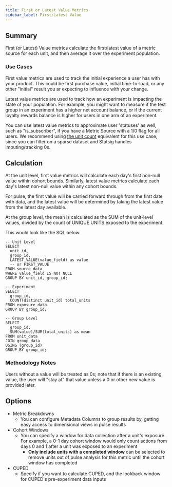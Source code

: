 ```yaml
---
title: First or Latest Value Metrics
sidebar_label: First/Latest Value
---
```


## Summary

First (or Latest) Value metrics calculate the first/latest value of a metric source for each unit, and then average it over the experiment population.

### Use Cases

First value metrics are used to track the initial experience a user has with your product. This could be first purchase value, initial time-to-load, or any other "initial" result you ar expecting to influence with your change.

Latest value metrics are used to track how an experiment is impacting the state of your population. For example, you might want to measure if the test group in an experiment has a higher net account balance, or if the current loyalty rewards balance is higher for users in one arm of an experiment.

You can use latest value metrics to approximate user 'statuses' as well, such as "is_subscriber", if you have a Metric Source with a 1/0 flag for all users. We recommend using [the unit count](./unit-count-latest) equivalent for this use case, since you can filter on a sparse dataset and Statsig handles imputing/tracking 0s.

## Calculation

At the unit level, first value metrics will calculate each day's first non-null value within cohort bounds. Similarly, latest value metrics calculate each day's latest non-null value within any cohort bounds.

For pulse, the first value will be carried forward through from the first date with data, and the latest value will be determined by taking the latest value from the latest day available.

At the group level, the mean is calculated as the SUM of the unit-level values, divided by the count of UNIQUE UNITS exposed to the experiment.

This would look like the SQL below:

```
-- Unit Level
SELECT
  unit_id,
  group_id,
  LATEST_VALUE(value_field) as value
  -- or FIRST_VALUE
FROM source_data
WHERE value_field IS NOT NULL
GROUP BY unit_id, group_id;

-- Experiment
SELECT
  group_id,
  COUNT(distinct unit_id) total_units
FROM exposure_data
GROUP BY group_id;

-- Group Level
SELECT
  group_id,
  SUM(value)/SUM(total_units) as mean
FROM unit_data
JOIN group_data
USING (group_id)
GROUP BY group_id;
```

### Methodology Notes

Users without a value will be treated as 0s; note that if there is an existing value, the user will "stay at" that value unless a 0 or other new value is provided later.

## Options

- Metric Breakdowns
  - You can configure Metadata Columns to group results by, getting easy access to dimensional views in pulse results
- Cohort Windows
  - You can specify a window for data collection after a unit's exposure. For example, a 0-1 day cohort window would only count actions from days 0 and 1 after a unit was exposed to an experiment
    - **Only include units with a completed window** can be selected to remove units out of pulse analysis for this metric until the cohort window has completed
- CUPED
  - Specify if you want to calculate CUPED, and the lookback window for CUPED's pre-experiment data inputs
